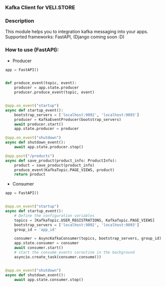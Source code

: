 ### Kafka Client for VELI.STORE

### Description

This module helps you to integration kafka messaging into your apps.
Supported frameworks: FastAPI, (Django coming soon :D)

### How to use (FastAPI):

* Producer

```python
app = FastAPI()


def produce_event(topic, event):
    producer = app.state.producer
    producer.produce_event(topic, event)


@app.on_event("startup")
async def startup_event():
    bootstrap_servers = ['localhost:9092', 'localhost:9093']
    producer = KafkaEventProducer(bootstrap_servers)
    await producer.start()
    app.state.producer = producer

@app.on_event("shutdown")
async def shutdown_event():
    await app.state.producer.stop()

@app.post("/products")
async def save_product(product_info: ProductInfo):
    product = save_product(product_info)
    produce_event(KafkaTopic.PAGE_VIEWS, product)
    return product
```

* Consumer

```python
app = FastAPI()


@app.on_event("startup")
async def startup_event():
    # Define the configuration variables
    topics = [KafkaTopic.USER_REGISTRATIONS, KafkaTopic.PAGE_VIEWS]
    bootstrap_servers = ['localhost:9092', 'localhost:9093']
    group_id = 'app_id'

    consumer = AsyncKafkaConsumer(topics, bootstrap_servers, group_id)
    app.state.consumer = consumer
    await consumer.start()
    # start the consume_events coroutine in the background
    asyncio.create_task(consumer.consume())


@app.on_event("shutdown")
async def shutdown_event():
    await app.state.consumer.stop()
```
